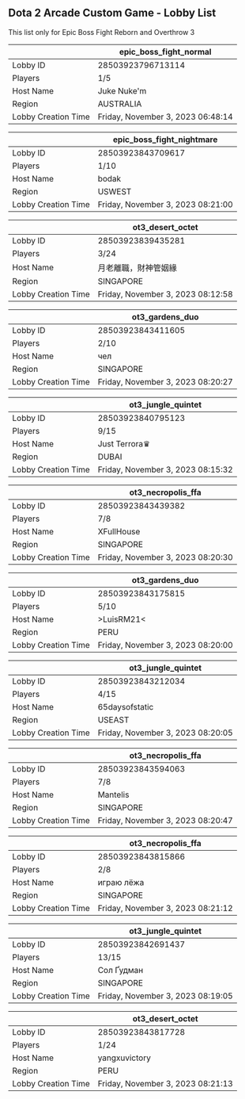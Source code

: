 ## Dota 2 Arcade Custom Game - Lobby List

This list only for Epic Boss Fight Reborn and Overthrow 3

|  | epic_boss_fight_normal |
| ------ | ------ |
| Lobby ID | 28503923796713114 |
| Players | 1/5 |
| Host Name | Juke Nuke'm |
| Region | AUSTRALIA |
| Lobby Creation Time | Friday, November 3, 2023 06:48:14 |


|  | epic_boss_fight_nightmare |
| ------ | ------ |
| Lobby ID | 28503923843709617 |
| Players | 1/10 |
| Host Name | bodak |
| Region | USWEST |
| Lobby Creation Time | Friday, November 3, 2023 08:21:00 |


|  | ot3_desert_octet |
| ------ | ------ |
| Lobby ID | 28503923839435281 |
| Players | 3/24 |
| Host Name | 月老離職，財神管姻緣 |
| Region | SINGAPORE |
| Lobby Creation Time | Friday, November 3, 2023 08:12:58 |


|  | ot3_gardens_duo |
| ------ | ------ |
| Lobby ID | 28503923843411605 |
| Players | 2/10 |
| Host Name | чел |
| Region | SINGAPORE |
| Lobby Creation Time | Friday, November 3, 2023 08:20:27 |


|  | ot3_jungle_quintet |
| ------ | ------ |
| Lobby ID | 28503923840795123 |
| Players | 9/15 |
| Host Name | Just Terrora♛ |
| Region | DUBAI |
| Lobby Creation Time | Friday, November 3, 2023 08:15:32 |


|  | ot3_necropolis_ffa |
| ------ | ------ |
| Lobby ID | 28503923843439382 |
| Players | 7/8 |
| Host Name | XFullHouse |
| Region | SINGAPORE |
| Lobby Creation Time | Friday, November 3, 2023 08:20:30 |


|  | ot3_gardens_duo |
| ------ | ------ |
| Lobby ID | 28503923843175815 |
| Players | 5/10 |
| Host Name | >LuisRM21< |
| Region | PERU |
| Lobby Creation Time | Friday, November 3, 2023 08:20:00 |


|  | ot3_jungle_quintet |
| ------ | ------ |
| Lobby ID | 28503923843212034 |
| Players | 4/15 |
| Host Name | 65daysofstatic |
| Region | USEAST |
| Lobby Creation Time | Friday, November 3, 2023 08:20:05 |


|  | ot3_necropolis_ffa |
| ------ | ------ |
| Lobby ID | 28503923843594063 |
| Players | 7/8 |
| Host Name | Mantelis |
| Region | SINGAPORE |
| Lobby Creation Time | Friday, November 3, 2023 08:20:47 |


|  | ot3_necropolis_ffa |
| ------ | ------ |
| Lobby ID | 28503923843815866 |
| Players | 2/8 |
| Host Name | играю лёжа |
| Region | SINGAPORE |
| Lobby Creation Time | Friday, November 3, 2023 08:21:12 |


|  | ot3_jungle_quintet |
| ------ | ------ |
| Lobby ID | 28503923842691437 |
| Players | 13/15 |
| Host Name | Сол Ґудман |
| Region | SINGAPORE |
| Lobby Creation Time | Friday, November 3, 2023 08:19:05 |


|  | ot3_desert_octet |
| ------ | ------ |
| Lobby ID | 28503923843817728 |
| Players | 1/24 |
| Host Name | yangxuvictory |
| Region | PERU |
| Lobby Creation Time | Friday, November 3, 2023 08:21:13 |



